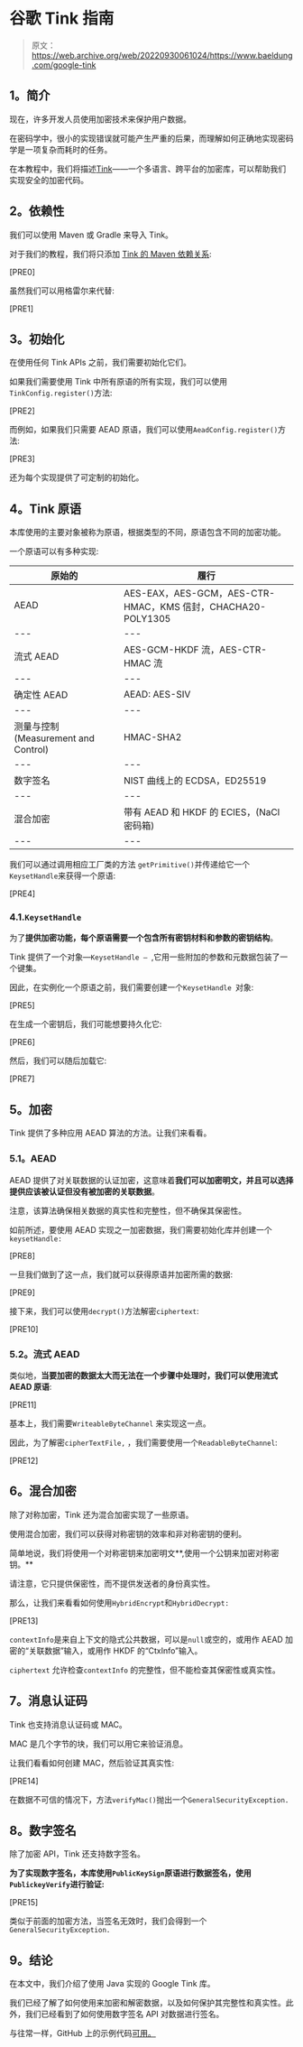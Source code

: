 # 谷歌 Tink 指南

> 原文：<https://web.archive.org/web/20220930061024/https://www.baeldung.com/google-tink>

## **1。简介**

现在，许多开发人员使用加密技术来保护用户数据。

在密码学中，很小的实现错误就可能产生严重的后果，而理解如何正确地实现密码学是一项复杂而耗时的任务。

在本教程中，我们将描述[Tink](https://web.archive.org/web/20220630005809/https://github.com/google/tink)——一个多语言、跨平台的加密库，可以帮助我们实现安全的加密代码。

## **2。依赖性**

我们可以使用 Maven 或 Gradle 来导入 Tink。

对于我们的教程，我们将只添加 [Tink 的 Maven 依赖关系](https://web.archive.org/web/20220630005809/https://search.maven.org/search?q=g:com.google.crypto.tink%20AND%20a:tink&core=gav):

[PRE0]

虽然我们可以用格雷尔来代替:

[PRE1]

## **3。初始化**

在使用任何 Tink APIs 之前，我们需要初始化它们。

如果我们需要使用 Tink 中所有原语的所有实现，我们可以使用`TinkConfig.register()`方法:

[PRE2]

而例如，如果我们只需要 AEAD 原语，我们可以使用`AeadConfig.register()`方法:

[PRE3]

还为每个实现提供了可定制的初始化。

## **4。Tink 原语**

本库使用的主要对象被称为原语，根据类型的不同，原语包含不同的加密功能。

一个原语可以有多种实现:

| 原始的 | 履行 |
| --- | --- |
| AEAD | AES-EAX，AES-GCM，AES-CTR-HMAC，KMS 信封，CHACHA20-POLY1305 |
| --- | --- |
| 流式 AEAD | AES-GCM-HKDF 流，AES-CTR-HMAC 流 |
| --- | --- |
| 确定性 AEAD | AEAD: AES-SIV |
| --- | --- |
| 测量与控制(Measurement and Control) | HMAC-SHA2 |
| --- | --- |
| 数字签名 | NIST 曲线上的 ECDSA，ED25519 |
| --- | --- |
| 混合加密 | 带有 AEAD 和 HKDF 的 ECIES，(NaCl 密码箱) |
| --- | --- |

我们可以通过调用相应工厂类的方法 `getPrimitive()`并传递给它一个`KeysetHandle`来获得一个原语:

[PRE4]

### 4.1.`KeysetHandle`

为了**提供加密功能，每个原语需要一个包含所有密钥材料和参数的密钥结构**。

Tink 提供了一个对象—`KeysetHandle – `,它用一些附加的参数和元数据包装了一个键集。

因此，在实例化一个原语之前，我们需要创建一个`KeysetHandle `对象:

[PRE5]

在生成一个密钥后，我们可能想要持久化它:

[PRE6]

然后，我们可以随后加载它:

[PRE7]

## **5。加密**

Tink 提供了多种应用 AEAD 算法的方法。让我们来看看。

### **5.1。AEAD**

AEAD 提供了对关联数据的认证加密，这意味着**我们可以加密明文，并且可以选择提供应该被认证但没有被加密的关联数据**。

注意，该算法确保相关数据的真实性和完整性，但不确保其保密性。

如前所述，要使用 AEAD 实现之一加密数据，我们需要初始化库并创建一个`keysetHandle:`

[PRE8]

一旦我们做到了这一点，我们就可以获得原语并加密所需的数据:

[PRE9]

接下来，我们可以使用`decrypt()`方法解密`ciphertext`:

[PRE10]

### 5.2。流式 AEAD

类似地，**当要加密的数据太大而无法在一个步骤中处理时，我们可以使用流式 AEAD 原语**:

[PRE11]

基本上，我们需要`WriteableByteChannel` 来实现这一点。

因此，为了解密`cipherTextFile,` ，我们需要使用一个`ReadableByteChannel`:

[PRE12]

## **6。混合加密**

除了对称加密，Tink 还为混合加密实现了一些原语。

使用混合加密，我们可以获得对称密钥的效率和非对称密钥的便利。

简单地说，我们将使用一个对称密钥来加密明文**,使用一个公钥来加密对称密钥。**

请注意，它只提供保密性，而不提供发送者的身份真实性。

那么，让我们来看看如何使用`HybridEncrypt`和`HybridDecrypt:`

[PRE13]

`contextInfo`是来自上下文的隐式公共数据，可以是`null`或空的，或用作 AEAD 加密的“关联数据”输入，或用作 HKDF 的“CtxInfo”输入。

`ciphertext` 允许检查`contextInfo` 的完整性，但不能检查其保密性或真实性。

## **7。消息认证码**

Tink 也支持消息认证码或 MAC。

MAC 是几个字节的块，我们可以用它来验证消息。

让我们看看如何创建 MAC，然后验证其真实性:

[PRE14]

在数据不可信的情况下，方法`verifyMac()`抛出一个`GeneralSecurityException.`

## **8。数字签名**

除了加密 API，Tink 还支持数字签名。

**为了实现数字签名，本库使用`PublicKeySign`原语进行数据签名，使用`PublickeyVerify`进行验证:**

[PRE15]

类似于前面的加密方法，当签名无效时，我们会得到一个`GeneralSecurityException.`

## **9。结论**

在本文中，我们介绍了使用 Java 实现的 Google Tink 库。

我们已经了解了如何使用来加密和解密数据，以及如何保护其完整性和真实性。此外，我们已经看到了如何使用数字签名 API 对数据进行签名。

与往常一样，GitHub 上的示例代码[可用。](https://web.archive.org/web/20220630005809/https://github.com/eugenp/tutorials/tree/master/libraries-security)